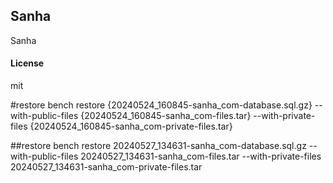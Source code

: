 ## Sanha

Sanha

#### License

mit

#restore
bench restore {20240524_160845-sanha_com-database.sql.gz} --with-public-files {20240524_160845-sanha_com-files.tar} --with-private-files {20240524_160845-sanha_com-private-files.tar}


##restore
bench restore 20240527_134631-sanha_com-database.sql.gz --with-public-files 20240527_134631-sanha_com-files.tar --with-private-files 20240527_134631-sanha_com-private-files.tar